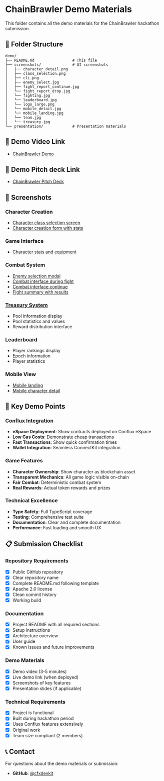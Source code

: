 # ChainBrawler Demo Materials

This folder contains all the demo materials for the ChainBrawler hackathon submission.

## 📁 Folder Structure

```
demo/
├── README.md                 # This file
├── screenshots/              # UI screenshots
│   ├── character_detail.png
│   ├── class_selection.png
│   ├── cli.png
│   ├── enemy_select.jpg
│   ├── fight_report_continue.jpg
│   └── fight_report_drop.jpg
│   └── fighting.jpg
│   └── leaderboard.jpg
│   └── logo_large.png
│   └── mobile_detail.jpg
│   └── mobile_landing.jpg
│   └── team.jpg
│   └── treasury.jpg
└── presentation/             # Presentation materials
```

## 🎥 Demo Video Link
- [ChainBrawler Demo](https://youtu.be/_Grwq2CXCH8)

## 🎥 Demo Pitch deck Link
- [ChainBrawler Pitch Deck](https://docs.google.com/presentation/d/1wpYL8ziODw1NqakB9IFvjQ9NhDISX-XwojFwWPGVDIU/edit?usp=sharing)


## 📸 Screenshots

### Character Creation
- [Character class selection screen](screenshots/)
- [Character creation form with stats](screenshots/class_selection.png)

### Game Interface
- [Character stats and equipment](screenshots/character_detail.png)

### Combat System
- [Enemy selection modal](screenshots/enemy_select.jpg)
- [Combat interface during fight](screenshots/fighting.jpg)
- [Combat interface continue](screenshots/fight_report_continue.jpg)
- [Fight summary with results](screenshots/fight_report_drop.jpg)

### [Treasury System](screenshots/treasury.jpg)
- Pool information display
- Pool statistics and values
- Reward distribution interface

### [Leaderboard](screenshots/leaderboard.jpg)
- Player rankings display
- Epoch information
- Player statistics

### Mobile View
- [Mobile landing](screenshots/mobile_landing.jpg)
- [Mobile character detail](screenshots/mobile_detail.jpg)

## 🎯 Key Demo Points

### Conflux Integration
- **eSpace Deployment**: Show contracts deployed on Conflux eSpace
- **Low Gas Costs**: Demonstrate cheap transactions
- **Fast Transactions**: Show quick confirmation times
- **Wallet Integration**: Seamless ConnectKit integration

### Game Features
- **Character Ownership**: Show character as blockchain asset
- **Transparent Mechanics**: All game logic visible on-chain
- **Fair Combat**: Deterministic combat system
- **Real Rewards**: Actual token rewards and prizes

### Technical Excellence
- **Type Safety**: Full TypeScript coverage
- **Testing**: Comprehensive test suite
- **Documentation**: Clear and complete documentation
- **Performance**: Fast loading and smooth UX

## 📋 Submission Checklist

### Repository Requirements
- [x] Public GitHub repository
- [x] Clear repository name
- [x] Complete README.md following template
- [x] Apache 2.0 license
- [x] Clean commit history
- [x] Working build

### Documentation
- [x] Project README with all required sections
- [x] Setup instructions
- [x] Architecture overview
- [x] User guide
- [x] Known issues and future improvements

### Demo Materials
- [x] Demo video (3-5 minutes)
- [x] Live demo link (when deployed)
- [x] Screenshots of key features
- [x] Presentation slides (if applicable)

### Technical Requirements
- [x] Project is functional
- [x] Built during hackathon period
- [x] Uses Conflux features extensively
- [x] Original work
- [x] Team size compliant (2 members)

## 📞 Contact

For questions about the demo materials or submission:
- **GitHub**: [@cfxdevkit](https://github.com/cfxdevkit)
